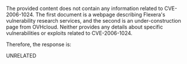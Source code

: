 The provided content does not contain any information related to CVE-2006-1024. The first document is a webpage describing Flexera's vulnerability research services, and the second is an under-construction page from OVHcloud. Neither provides any details about specific vulnerabilities or exploits related to CVE-2006-1024.

Therefore, the response is:

UNRELATED